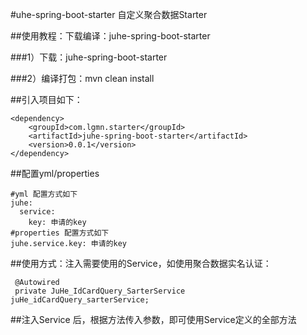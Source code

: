 #uhe-spring-boot-starter 自定义聚合数据Starter

##使用教程：下载编译：juhe-spring-boot-starter 

###1）下载：juhe-spring-boot-starter 

###2）编译打包：mvn clean install

##引入项目如下：

    <dependency>
        <groupId>com.lgmn.starter</groupId>
        <artifactId>juhe-spring-boot-starter</artifactId>
        <version>0.0.1</version>
    </dependency>

##配置yml/properties

    #yml 配置方式如下
    juhe:
      service:
        key: 申请的key
    #properties 配置方式如下
    juhe.service.key: 申请的key

##使用方式：注入需要使用的Service，如使用聚合数据实名认证：

     @Autowired
     private JuHe_IdCardQuery_SarterService juHe_idCardQuery_sarterService;

##注入Service 后，根据方法传入参数，即可使用Service定义的全部方法
    